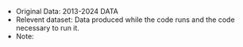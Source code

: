 - Original Data: 2013-2024 DATA
- Relevent dataset: Data produced while the code runs and the code necessary to run it.
- Note: 
